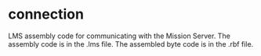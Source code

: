 # connection
LMS assembly code for communicating with the Mission Server.
The assembly code is in the .lms file.
The assembled byte code is in the .rbf file.
